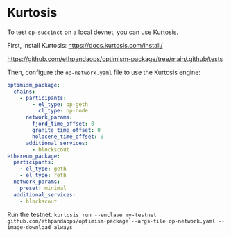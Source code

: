 # Kurtosis

To test `op-succinct` on a local devnet, you can use Kurtosis.

First, install Kurtosis: https://docs.kurtosis.com/install/

https://github.com/ethpandaops/optimism-package/tree/main/.github/tests

Then, configure the `op-network.yaml` file to use the Kurtosis engine:

```yaml
optimism_package:
  chains:
    - participants:
        - el_type: op-geth
          cl_type: op-node
      network_params:
        fjord_time_offset: 0
        granite_time_offset: 0
        holocene_time_offset: 0
      additional_services:
        - blockscout
ethereum_package:
  participants:
    - el_type: geth
    - el_type: reth
  network_params:
    preset: minimal
  additional_services:
    - blockscout
```

Run the testnet: `kurtosis run --enclave my-testnet github.com/ethpandaops/optimism-package --args-file op-network.yaml --image-download always`
